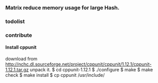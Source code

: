 
### Matrix reduce memory usage for large Hash.

### todolist

### contribute
#### Install cppunit
   download from http://nchc.dl.sourceforge.net/project/cppunit/cppunit/1.12.1/cppunit-1.12.1.tar.gz
   unpack it. 
   $ cd cppunit-1.12.1
   $ ./configure
   $ make
   $ make check
   $ make install
   $ cp cppunit /usr/include/
